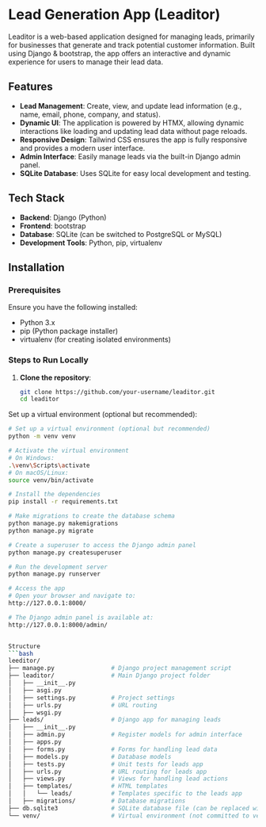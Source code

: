 # Lead Generation App (Leaditor)

Leaditor is a web-based application designed for managing leads, primarily for businesses that generate and track potential customer information. Built using Django & bootstrap, the app offers an interactive and dynamic experience for users to manage their lead data.

## Features

- **Lead Management**: Create, view, and update lead information (e.g., name, email, phone, company, and status).
- **Dynamic UI**: The application is powered by HTMX, allowing dynamic interactions like loading and updating lead data without page reloads.
- **Responsive Design**: Tailwind CSS ensures the app is fully responsive and provides a modern user interface.
- **Admin Interface**: Easily manage leads via the built-in Django admin panel.
- **SQLite Database**: Uses SQLite for easy local development and testing.

## Tech Stack

- **Backend**: Django (Python)
- **Frontend**: bootstrap
- **Database**: SQLite (can be switched to PostgreSQL or MySQL)
- **Development Tools**: Python, pip, virtualenv

## Installation

### Prerequisites

Ensure you have the following installed:

- Python 3.x
- pip (Python package installer)
- virtualenv (for creating isolated environments)

### Steps to Run Locally

1. **Clone the repository**:
   ```bash
   git clone https://github.com/your-username/leaditor.git
   cd leaditor
Set up a virtual environment (optional but recommended):

```bash
# Set up a virtual environment (optional but recommended)
python -m venv venv

# Activate the virtual environment
# On Windows:
.\venv\Scripts\activate
# On macOS/Linux:
source venv/bin/activate

# Install the dependencies
pip install -r requirements.txt

# Make migrations to create the database schema
python manage.py makemigrations
python manage.py migrate

# Create a superuser to access the Django admin panel
python manage.py createsuperuser

# Run the development server
python manage.py runserver

# Access the app
# Open your browser and navigate to:
http://127.0.0.1:8000/

# The Django admin panel is available at:
http://127.0.0.1:8000/admin/


Structure
```bash
leeditor/
├── manage.py                # Django project management script
├── leaditor/                # Main Django project folder
│   ├── __init__.py
│   ├── asgi.py
│   ├── settings.py          # Project settings
│   ├── urls.py              # URL routing
│   ├── wsgi.py
├── leads/                   # Django app for managing leads
│   ├── __init__.py
│   ├── admin.py             # Register models for admin interface
│   ├── apps.py
│   ├── forms.py             # Forms for handling lead data
│   ├── models.py            # Database models
│   ├── tests.py             # Unit tests for leads app
│   ├── urls.py              # URL routing for leads app
│   ├── views.py             # Views for handling lead actions
│   ├── templates/           # HTML templates
│   │   └── leads/           # Templates specific to the leads app
│   ├── migrations/          # Database migrations
├── db.sqlite3               # SQLite database file (can be replaced with PostgreSQL or MySQL)
└── venv/                    # Virtual environment (not committed to version control)

